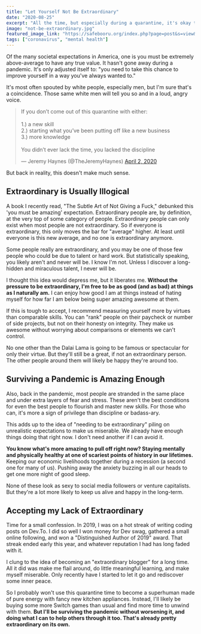 ```yaml
---
title: "Let Yourself Not Be Extraordinary"
date: "2020-08-25"
excerpt: "All the time, but especially during a quarantine, it's okay to not be super amazing awesome."
image: "not-be-extraordinary.jpg"
featured_image_link: "https://safebooru.org/index.php?page=post&s=view&id=1493704"
tags: ["coronavirus", "mental health"]
---
```


Of the many societal expectations in America, one is you must be extremely above-average to have any true value. It hasn't gone away during a pandemic. It's only adjusted itself to: "you need to take this chance to improve yourself in a way you've always wanted to."

It's most often spouted by white people, especially men, but I'm sure that's a coincidence. Those same white men will tell you so and in a loud, angry voice.

<blockquote class="twitter-tweet"><p lang="en" dir="ltr">If you don’t come out of this quarantine with either:<br><br>1.) a new skill<br>2.) starting what you’ve been putting off like a new business<br>3.) more knowledge <br><br>You didn’t ever lack the time, you lacked the discipline</p>&mdash; Jeremy Haynes (@TheJeremyHaynes) <a href="https://twitter.com/TheJeremyHaynes/status/1245767684484202496?ref_src=twsrc%5Etfw">April 2, 2020</a></blockquote> <script async src="https://platform.twitter.com/widgets.js" charset="utf-8"></script>

But back in reality, this doesn't make much sense.

## Extraordinary is Usually Illogical

A book I recently read, "The Subtle Art of Not Giving a Fuck," debunked this 'you must be amazing' expectation. Extraordinary people are, by definition, at the very top of some category of people. Extraordinary people can only exist when most people are not extraordinary. So if everyone is extraordinary, this only moves the bar for "average" higher. At least until everyone is this new average, and no one is extraordinary anymore.

Some people really are extraordinary, and you may be one of those few people who could be due to talent or hard work. But statistically speaking, you likely aren't and never will be. I know I'm not. Unless I discover a long-hidden and miraculous talent, I never will be.

I thought this idea would depress me, but it liberates me. **Without the pressure to be extraordinary, I'm free to be as good (and as bad) at things as I naturally am.** I can enjoy how good I am at things instead of hating myself for how far I am below being super amazing awesome at them.

If this is tough to accept, I recommend measuring yourself more by virtues than comparable skills. You can "rank" people on their paycheck or number of side projects, but not on their honesty on integrity. They make us awesome without worrying about comparisons or elements we can't control.

No one other than the Dalai Lama is going to be famous or spectacular for only their virtue. But they'll still be a great, if not an extraordinary person. The other people around them will likely be happy they're around too.

## Surviving a Pandemic is Amazing Enough

Also, back in the pandemic, most people are stranded in the same place and under extra layers of fear and stress. These aren't the best conditions for even the best people to flourish and master new skills. For those who can, it's more a sign of privilege than discipline or badass-ary.

This adds up to the idea of "needing to be extraordinary" piling on unrealistic expectations to make us miserable. We already have enough things doing that right now. I don't need another if I can avoid it.

**You know what's more amazing to pull off right now? Staying mentally and physically healthy at one of scariest points of history in our lifetimes.** Keeping our economic livelihoods together during a recession (a second one for many of us). Pushing away the anxiety buzzing in all our heads to get one more night of good sleep.

None of these look as sexy to social media followers or venture capitalists. But they're a lot more likely to keep us alive and happy in the long-term.

## Accepting my Lack of Extraordinary

Time for a small confession. In 2019, I was on a hot streak of writing coding posts on Dev.To. I did so well I won money for Dev swag, gathered a small online following, and won a "Distinguished Author of 2019" award. That streak ended early this year, and whatever reputation I had has long faded with it.

I clung to the idea of becoming an "extraordinary blogger" for a long time. All it did was make me flail around, do little meaningful learning, and make myself miserable. Only recently have I started to let it go and rediscover some inner peace.

So I probably won't use this quarantine time to become a superhuman made of pure energy with fancy new kitchen appliances. Instead, I'll likely be buying some more Switch games than usual and find more time to unwind with them. **But I'll be surviving the pandemic without worsening it, and doing what I can to help others through it too. That's already pretty extraordinary on its own.**
